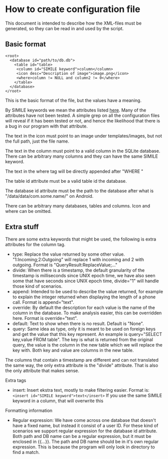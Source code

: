 How to create configuration file
================================

This document is intended to describe how the XML-files must be generated, so
they can be read in and used by the script.

Basic format
------------
    <root>
      <database id="path/to/db.db">
        <table id="table>
         <column id="SIMILE keyword">column</column>
         <icon desc="Description of image">image.png</icon>
         <where>column != NULL and column2 != 0</where>
        </table>
      </database>
    </root>

This is the basic format of the file, but the values have a meaning.

By SIMILE keywords we mean the attributes listed
[here](http://simile-widgets.org/wiki/Timeline_EventSources). Many of the
attributes have not been tested. A simple grep on all the configuration files
will reveal if it has been tested or not, and hence the likelihood that there is
a bug in our program with that attribute.

The text in the icon must point to an image under templates/images, but not the
full path, just the file name.

The text in the column must point to a valid column in the SQLite database.
There can be arbitrary many columns and they can have the same SIMILE keyword.

The text in the where tag will be directly appended after "WHERE "

The table id attribute must be a valid table id the database.

The database id attribute must be the path to the database after what is
"/data/data/com.some.name/" on Android.

There can be arbitrary many databases, tables and columns. Icon and where can be
omitted.

Extra stuff
-----------

There are some extra keywords that might be used, the following is extra
attributes for the column tag.

- type: Replace the value returned by some other value. "1:Incoming;2:Outgoing"
  will replace 1 with incoming and 2 with outgoing. Format is
  "QueryResult:ReplaceValue;..."
- divide: When there is a timestamp, the default granularity of the timestamp is
  milliseconds since UNIX epoch time, we have also seen some that have seconds
  since UNIX epoch time, divide="1" will handle those kind of scenarios.
- append: Intended to be used to describe the value returned, for example to
  explain the integer returned when displaying the length of a phone call.
  Format is append="text".
- override: By default the description for each value is the name of the column
  in the database. To make analysis easier, this can be overridden here. Format
  is override="text".
- default: Text to show when there is no result. Default is "None".
- query: Same idea as type, only it is meant to be used on foreign keys and get
  the value that this key represent. An example is
  query="SELECT key,value FROM table". The key is what is returned from the
  original query, the value is the column in the new table which we will replace
  the key with. Both key and value are columns in the new table.

The columns that contain a timestamp are different and can not translated the
same way, the only extra attribute is the "divide" attribute. That is also the
only attribute that makes sense.

Extra tags

- insert: Insert ekstra text, mostly to make filtering easier. Format is:
  ```<insert id="SIMILE keyword">text</insert>```
  If you use the same SIMILE keyword in a column, that will overwrite this

Formatting information

- Regular expression: We have come across one database that doesn't have a fixed
  name, but instead it consist of a user ID. For these kind of scenarios we
  support regular expression for the database id attribute. Both path and DB
  name can be a regular expression, but it must be enclosed in {{...}}. The path
  and DB name should be in it's own regular expression. This is because the
  program will only look in directory to find a match.

